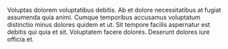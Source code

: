Voluptas dolorem voluptatibus debitis. Ab et dolore necessitatibus at fugiat assumenda quia animi. Cumque temporibus accusamus voluptatum distinctio minus dolores quidem et ut. Sit tempore facilis aspernatur est debitis qui quia et sit. Voluptatem facere dolores. Deserunt dolores iure officia et.